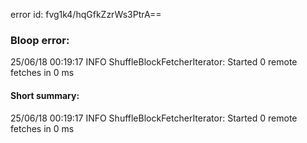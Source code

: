 error id: fvg1k4/hqGfkZzrWs3PtrA==
### Bloop error:

25/06/18 00:19:17 INFO ShuffleBlockFetcherIterator: Started 0 remote fetches in 0 ms
#### Short summary: 

25/06/18 00:19:17 INFO ShuffleBlockFetcherIterator: Started 0 remote fetches in 0 ms